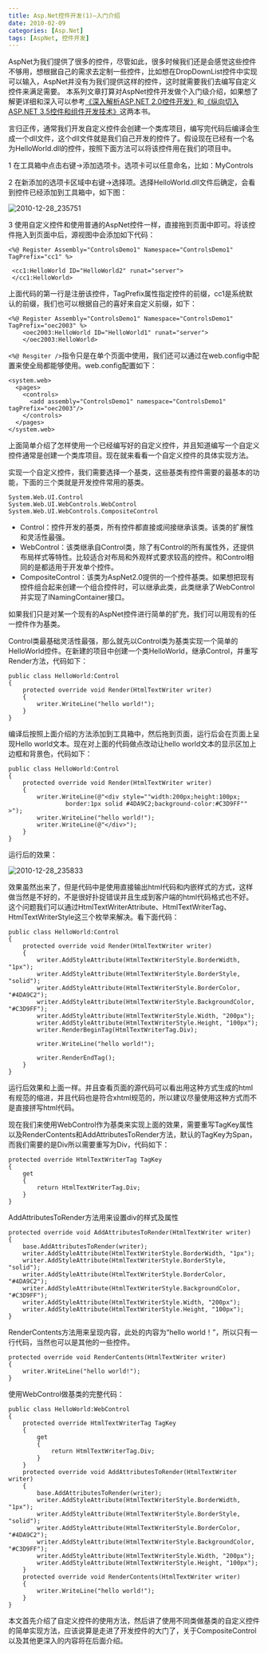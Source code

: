 ```yaml
---
title: Asp.Net控件开发(1)—入门介绍
date: 2010-02-09
categories: [Asp.Net]
tags: [AspNet, 控件开发]
---
```


AspNet为我们提供了很多的控件，尽管如此，很多时候我们还是会感觉这些控件不够用，想根据自己的需求去定制一些控件，比如想在DropDownList控件中实现可以输入，AspNet并没有为我们提供这样的控件，这时就需要我们去编写自定义控件来满足需要。 本系列文章打算对AspNet控件开发做个入门级介绍，如果想了解更详细和深入可以参考[《深入解析ASP.NET 2.0控件开发》](http://www.douban.com/subject/2268475/)和[《纵向切入ASP.NET 3.5控件和组件开发技术》](http://www.douban.com/subject/3626223/)这两本书。

言归正传，通常我们开发自定义控件会创建一个类库项目，编写完代码后编译会生成一个dll文件，这个dll文件就是我们自己开发的控件了。假设现在已经有一个名为HelloWorld.dll的控件，按照下面方法可以将该控件用在我们的项目中。

1 在工具箱中点击右键->添加选项卡。选项卡可以任意命名，比如：MyControls

2 在新添加的选项卡区域中右键->选择项。选择HelloWorld.dll文件后确定，会看到控件已经添加到工具箱中，如下图：

![2010-12-28_235751](http://fwhyy.com/img/post/2010-12-28_235751.png)

3 使用自定义控件和使用普通的AspNet控件一样，直接拖到页面中即可。将该控件拖入到页面中后，源视图中会添加如下代码：

```
<%@ Register Assembly="ControlsDemo1" Namespace="ControlsDemo1" TagPrefix="cc1" %>

 <cc1:HelloWorld ID="HelloWorld2" runat="server">
 </cc1:HelloWorld>
```

上面代码的第一行是注册该控件，TagPrefix属性指定控件的前缀，cc1是系统默认的前缀，我们也可以根据自己的喜好来自定义前缀，如下：

```
<%@ Register Assembly="ControlsDemo1" Namespace="ControlsDemo1" TagPrefix="oec2003" %>
    <oec2003:HelloWorld ID="HelloWorld1" runat="server">
    </oec2003:HelloWorld>
```

`<%@ Resgiter />`指令只是在单个页面中使用，我们还可以通过在web.config中配置来使全局都能够使用。web.config配置如下：

```
<system.web>
  <pages>
    <controls>
      <add assembly="ControlsDemo1" namespace="ControlsDemo1" tagPrefix="oec2003"/>
    </controls>
  </pages>
</system.web>
```

上面简单介绍了怎样使用一个已经编写好的自定义控件，并且知道编写一个自定义控件通常是创建一个类库项目。现在就来看看一个自定义控件的具体实现方法。

实现一个自定义控件，我们需要选择一个基类，这些基类有控件需要的最基本的功能，下面的三个类就是开发控件常用的基类。

```
System.Web.UI.Control
System.Web.UI.WebControls.WebControl
System.Web.UI.WebControls.CompositeControl
```

* Control：控件开发的基类，所有控件都直接或间接继承该类。该类的扩展性和灵活性最强。
* WebControl：该类继承自Control类，除了有Control的所有属性外，还提供布局样式等特性。比较适合对布局和外观样式要求较高的控件。和Control相同的是都适用于开发单个控件。
* CompositeControl：该类为AspNet2.0提供的一个控件基类。如果想把现有控件组合起来创建一个组合控件时，可以继承此类，此类继承了WebControl并实现了INamingContainer接口。

如果我们只是对某一个现有的AspNet控件进行简单的扩充，我们可以用现有的任一控件作为基类。

Control类最基础灵活性最强，那么就先以Control类为基类实现一个简单的HelloWorld控件。在新建的项目中创建一个类HelloWorld，继承Control，并重写Render方法，代码如下：

```
public class HelloWorld:Control
{
    protected override void Render(HtmlTextWriter writer)
    {
        writer.WriteLine("hello world!");
    }
}
```

编译后按照上面介绍的方法添加到工具箱中，然后拖到页面，运行后会在页面上呈现Hello world文本。现在对上面的代码做点改动让hello world文本的显示区加上边框和背景色，代码如下：

```
public class HelloWorld:Control
{
    protected override void Render(HtmlTextWriter writer)
    {
        writer.WriteLine(@"<div style=""width:200px;height:100px;
                border:1px solid #4DA9C2;background-color:#C3D9FF"" >");
        writer.WriteLine("hello world!");
        writer.WriteLine(@"</div>");
    }
}
```

运行后的效果：

![2010-12-28_235833](http://fwhyy.com/img/post/2010-12-28_235833.png)

效果虽然出来了，但是代码中是使用直接输出html代码和内嵌样式的方式，这样做当然是不好的，不是很好扑捉错误并且生成到客户端的html代码格式也不好。这个问题我们可以通过HtmlTextWriterAttribute、HtmlTextWriterTag、HtmlTextWriterStyle这三个枚举来解决。看下面代码：

```
public class HelloWorld:Control
{
    protected override void Render(HtmlTextWriter writer)
    {
        writer.AddStyleAttribute(HtmlTextWriterStyle.BorderWidth, "1px");
        writer.AddStyleAttribute(HtmlTextWriterStyle.BorderStyle, "solid");
        writer.AddStyleAttribute(HtmlTextWriterStyle.BorderColor, "#4DA9C2");
        writer.AddStyleAttribute(HtmlTextWriterStyle.BackgroundColor, "#C3D9FF");
        writer.AddStyleAttribute(HtmlTextWriterStyle.Width, "200px");
        writer.AddStyleAttribute(HtmlTextWriterStyle.Height, "100px");
        writer.RenderBeginTag(HtmlTextWriterTag.Div);

        writer.WriteLine("hello world!");

        writer.RenderEndTag();
    }
}
```

运行后效果和上面一样。并且查看页面的源代码可以看出用这种方式生成的html有规范的缩进，并且代码也是符合xhtml规范的，所以建议尽量使用这种方式而不是直接拼写html代码。

现在我们来使用WebControl作为基类来实现上面的效果，需要重写TagKey属性以及RenderContents和AddAttributesToRender方法，默认的TagKey为Span，而我们需要的是Div所以需要重写为Div，代码如下：

```
protected override HtmlTextWriterTag TagKey
{
    get
    {
        return HtmlTextWriterTag.Div;
    }
}
```

AddAttributesToRender方法用来设置div的样式及属性

```
protected override void AddAttributesToRender(HtmlTextWriter writer)
{
    base.AddAttributesToRender(writer);
    writer.AddStyleAttribute(HtmlTextWriterStyle.BorderWidth, "1px");
    writer.AddStyleAttribute(HtmlTextWriterStyle.BorderStyle, "solid");
    writer.AddStyleAttribute(HtmlTextWriterStyle.BorderColor, "#4DA9C2");
    writer.AddStyleAttribute(HtmlTextWriterStyle.BackgroundColor, "#C3D9FF");
    writer.AddStyleAttribute(HtmlTextWriterStyle.Width, "200px");
    writer.AddStyleAttribute(HtmlTextWriterStyle.Height, "100px");
}
```

RenderContents方法用来呈现内容，此处的内容为“hello world！”，所以只有一行代码，当然也可以是其他的一些控件。

```
protected override void RenderContents(HtmlTextWriter writer)
{
    writer.WriteLine("hello world!");
}
```

使用WebControl做基类的完整代码：

```
public class HelloWorld:WebControl
{
    protected override HtmlTextWriterTag TagKey
    {
        get
        {
            return HtmlTextWriterTag.Div;
        }
    }
    protected override void AddAttributesToRender(HtmlTextWriter writer)
    {
        base.AddAttributesToRender(writer);
        writer.AddStyleAttribute(HtmlTextWriterStyle.BorderWidth, "1px");
        writer.AddStyleAttribute(HtmlTextWriterStyle.BorderStyle, "solid");
        writer.AddStyleAttribute(HtmlTextWriterStyle.BorderColor, "#4DA9C2");
        writer.AddStyleAttribute(HtmlTextWriterStyle.BackgroundColor, "#C3D9FF");
        writer.AddStyleAttribute(HtmlTextWriterStyle.Width, "200px");
        writer.AddStyleAttribute(HtmlTextWriterStyle.Height, "100px");
    }
    protected override void RenderContents(HtmlTextWriter writer)
    {
        writer.WriteLine("hello world!");
    }
}
```

本文首先介绍了自定义控件的使用方法，然后讲了使用不同类做基类的自定义控件的简单实现方法，应该说算是走进了开发控件的大门了，关于CompositeControl以及其他更深入的内容将在后面介绍。


